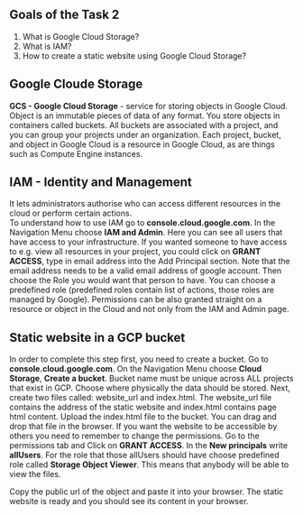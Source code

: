 ## Goals of the Task 2

1. What is Google Cloud Storage?
2. What is IAM?
3. How to create a static website using Google Cloud Storage?

## Google Cloude Storage

**GCS - Google Cloud Storage** - service for storing objects in Google Cloud. Object is an immutable pieces of data of any format. You store objects in containers called buckets. All buckets are associated with a project, and you can group your projects under an organization. Each project, bucket, and object in Google Cloud is a resource in Google Cloud, as are things such as Compute Engine instances.

## IAM - Identity and Management

It lets administrators authorise who can access different resources in the cloud or perform certain actions.  
To understand how to use IAM go to **console.cloud.google.com**. In the Navigation Menu choose **IAM and Admin**. Here you can see all users that have access to your infrastructure. If you wanted someone to have access to e.g. view all resources in your project, you could click on **GRANT ACCESS**, type in email address into the Add Principal section. Note that the email address needs to be a valid email address of google account. Then choose the Role you would want that person to have. You can choose a predefined role (predefined roles contain list of actions, those roles are managed by Google). Permissions can be also granted straight on a resource or object in the Cloud and not only from the IAM and Admin page.

## Static website in a GCP bucket

In order to complete this step first, you need to create a bucket. Go to **console.cloud.google.com**. On the Navigation Menu choose **Cloud Storage**, **Create a bucket**. Bucket name must be unique across ALL projects that exist in GCP. Choose where physically the data should be stored.
Next, create two files called: website_url and index.html. The website_url file contains the address of the static website and index.html contains page html content. Upload  the index.html file to the bucket. You can drag and drop that file in the browser. If you want the website to be accessible by others you need to remember to change the permissions. Go to the permissions tab and Click on **GRANT ACCESS**. In the **New principals** write **allUsers**. For the role that those allUsers should have choose predefined role called **Storage Object Viewer**. This means that anybody will be able to view the files.

Copy the public url of the object and paste it into your browser. The static website is ready and you should see its content in your browser.